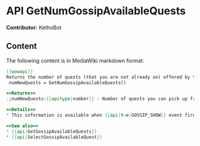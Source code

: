 # API GetNumGossipAvailableQuests

**Contributor:** KethoBot

## Content

The following content is in MediaWiki markdown format:

```mediawiki
{{wowapi}}
Returns the number of quests (that you are not already on) offered by this NPC.
 numNewQuests = GetNumGossipAvailableQuests()

==Returns==
:;numNewQuests:{{apitype|number}} - Number of quests you can pick up from this NPC.

==Details==
* This information is available when {{api|t=e|GOSSIP_SHOW}} event fires.

==See also==
* {{api|GetGossipAvailableQuests}}
* {{api|SelectGossipAvailableQuest}}
```